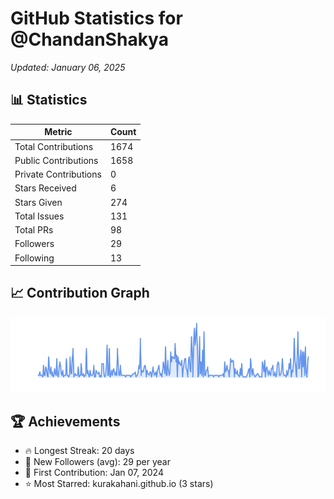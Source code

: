 # GitHub Statistics for @ChandanShakya
*Updated: January 06, 2025*

## 📊 Statistics
| Metric | Count |
|--------|--------|
| Total Contributions | 1674 |
| Public Contributions | 1658 |
| Private Contributions | 0 |
| Stars Received | 6 |
| Stars Given | 274 |
| Total Issues | 131 |
| Total PRs | 98 |
| Followers | 29 |
| Following | 13 |

## 📈 Contribution Graph

![Contribution Graph](./contribution_graph.png)

## 🏆 Achievements

- 🔥 Longest Streak: 20 days
- 👥 New Followers (avg): 29 per year
- 📅 First Contribution: Jan 07, 2024
- ⭐ Most Starred: kurakahani.github.io (3 stars)
